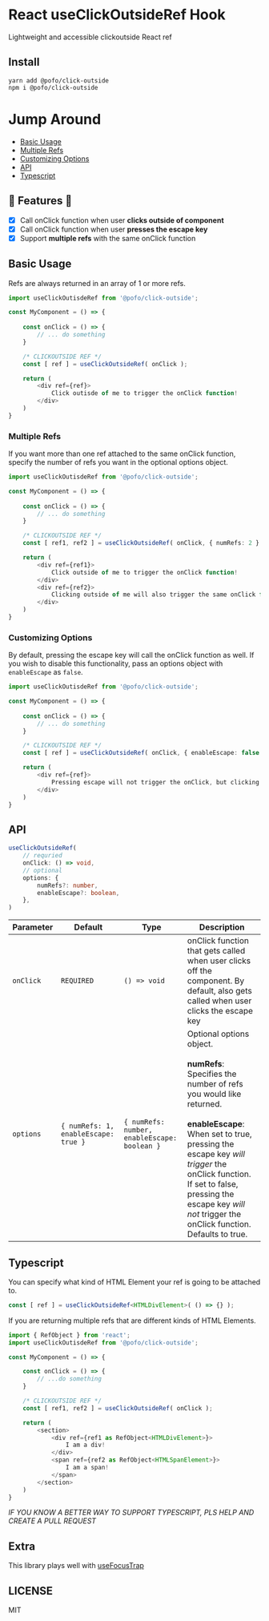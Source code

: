 # React useClickOutsideRef Hook
Lightweight and accessible clickoutside React ref

## Install
```
yarn add @pofo/click-outside
npm i @pofo/click-outside
```

# Jump Around
- [Basic Usage](#Basic-Usage)
- [Multiple Refs](#Multiple-Refs)
- [Customizing Options](#Customizing-Options)
- [API](#API)
- [Typescript](#Typescript)

## 🚀 Features 🚀
* [x] Call onClick function when user **clicks outside of component**
* [x] Call onClick function when user **presses the escape key**
* [x] Support **multiple refs** with the same onClick function

## Basic Usage
Refs are always returned in an array of 1 or more refs.

```typescript
import useClickOutisdeRef from '@pofo/click-outside';

const MyComponent = () => {
    
    const onClick = () => {
        // ... do something
    }

    /* CLICKOUTSIDE REF */
    const [ ref ] = useClickOutsideRef( onClick );

    return (
        <div ref={ref}>
            Click outisde of me to trigger the onClick function!
        </div>
    )
}
```

### Multiple Refs
If you want more than one ref attached to the same onClick function, specify the number of refs you want in the optional options object.

```typescript
import useClickOutisdeRef from '@pofo/click-outside';

const MyComponent = () => {
    
    const onClick = () => {
        // ... do something
    }

    /* CLICKOUTSIDE REF */
    const [ ref1, ref2 ] = useClickOutsideRef( onClick, { numRefs: 2 } );

    return (
        <div ref={ref1}>
            Click outside of me to trigger the onClick function!
        </div>
        <div ref={ref2}>
            Clicking outside of me will also trigger the same onClick function!
        </div>
    )
}
```

### Customizing Options
By default, pressing the escape key will call the onClick function as well. If you wish to disable this functionality, pass an options object with `enableEscape` as `false`.

```typescript
import useClickOutisdeRef from '@pofo/click-outside';

const MyComponent = () => {
    
    const onClick = () => {
        // ... do something
    }

    /* CLICKOUTSIDE REF */
    const [ ref ] = useClickOutsideRef( onClick, { enableEscape: false } );

    return (
        <div ref={ref}>
            Pressing escape will not trigger the onClick, but clicking outside me will!
        </div>
    )
}
```

## API
```typescript
useClickOutsideRef(
    // requried
    onClick: () => void,
    // optional
    options: {
        numRefs?: number,
        enableEscape?: boolean,
    },
)
```

| Parameter | Default | Type | Description |
| ----------- | ----------- | ----------- | ----------- |
| `onClick` | `REQUIRED` | `() => void`| onClick function that gets called when user clicks off the component. By default, also gets called when user clicks the escape key | 
`options` | `{ numRefs: 1, enableEscape: true }` | `{ numRefs: number, enableEscape: boolean }` | Optional options object.<br/><br/> **numRefs**: Specifies the number of refs you would like returned.<br/><br/> **enableEscape**: When set to true, pressing the escape key *will trigger* the onClick function. If set to false, pressing the escape key *will not* trigger the onClick function. Defaults to true.

## Typescript
You can specify what kind of HTML Element your ref is going to be attached to.

```typescript
const [ ref ] = useClickOutsideRef<HTMLDivElement>( () => {} );
```

If you are returning multiple refs that are different kinds of HTML Elements.

```typescript
import { RefObject } from 'react';
import useClickOutisdeRef from '@pofo/click-outside';

const MyComponent = () => {

    const onClick = () => {
        // ...do something
    }

    /* CLICKOUTSIDE REF */
    const [ ref1, ref2 ] = useClickOutsideRef( onClick );

    return (
        <section>
            <div ref={ref1 as RefObject<HTMLDivElement>}>
                I am a div!
            </div>
            <span ref={ref2 as RefObject<HTMLSpanElement>}>
                I am a span!
            </span>
        </section>
    )
}
```

*IF YOU KNOW A BETTER WAY TO SUPPORT TYPESCRIPT, PLS HELP AND CREATE A PULL REQUEST*


## Extra
This library plays well with [useFocusTrap](https://github.com/pofoo/focus-trap)

## LICENSE
MIT